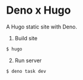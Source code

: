 # Deno x Hugo

A Hugo static site with Deno.

1. Build site

```sh
$ hugo
```

2. Run server

```sh
$ deno task dev
```

